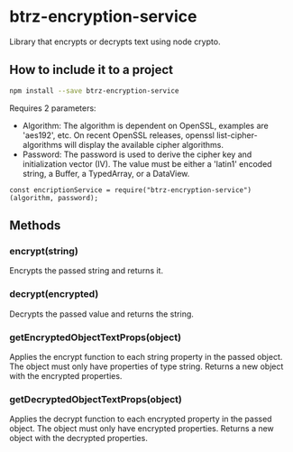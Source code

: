 # btrz-encryption-service

Library that encrypts or decrypts text using node crypto.

## How to include it to a project

```bash
npm install --save btrz-encryption-service
```

Requires 2 parameters: 

* Algorithm: The algorithm is dependent on OpenSSL, examples are 'aes192', etc. On recent OpenSSL releases, openssl list-cipher-algorithms will display the available cipher algorithms.
* Password: The password is used to derive the cipher key and initialization vector (IV). The value must be either a 'latin1' encoded string, a Buffer, a TypedArray, or a DataView.

```node
const encriptionService = require("btrz-encryption-service")(algorithm, password);
```

## Methods

### encrypt(string)

Encrypts the passed string and returns it.

### decrypt(encrypted)

Decrypts the passed value and returns the string.

### getEncryptedObjectTextProps(object)

Applies the encrypt function to each string property in the passed object. 
The object must only have properties of type string.
Returns a new object with the encrypted properties.

### getDecryptedObjectTextProps(object)

Applies the decrypt function to each encrypted property in the passed object. 
The object must only have encrypted properties.
Returns a new object with the decrypted properties.
